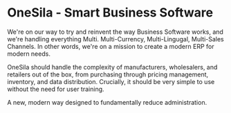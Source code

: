 # OneSila - Smart Business Software

We're on our way to try and reinvent the way Business Software works, and we're handling everything Multi.  Multi-Currency, Multi-Lingugal, Multi-Sales Channels. In other words, we're on a mission to create a modern ERP for modern needs.

OneSila should handle the complexity of manufacturers, wholesalers, and retailers out of the box, from purchasing through pricing management, inventory, and data distribution. Crucially, it should be very simple to use without the need for user training.

 A new, modern way designed to fundamentally reduce administration.

